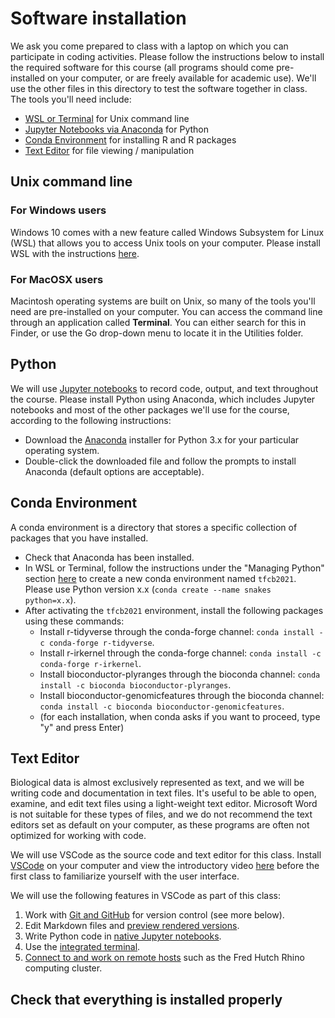 # Software installation

We ask you come prepared to class with a laptop on which you can participate in coding activities. Please follow the instructions below to install the required software for this course (all programs should come pre-installed on your computer, or are freely available for academic use). We'll use the other files in this directory to test the software together in class. The tools you'll need include:

- [WSL or Terminal](#unix-command-line) for Unix command line
- [Jupyter Notebooks via Anaconda](#python) for Python
- [Conda Environment](#conda-environment) for installing R and R packages
- [Text Editor](#text-editor) for file viewing / manipulation

## Unix command line

### For Windows users

Windows 10 comes with a new feature called Windows Subsystem for Linux (WSL) that allows you to access Unix tools on your computer. Please install WSL with the instructions [here](https://docs.microsoft.com/en-us/windows/wsl/install-win10).

### For MacOSX users

Macintosh operating systems are built on Unix, so many of the tools you'll need are pre-installed on your computer. You can access the command line through an application called **Terminal**. You can either search for this in Finder, or use the Go drop-down menu to locate it in the Utilities folder.

## Python

We will use [Jupyter notebooks](http://jupyter.org) to record code, output, and text throughout the course.
Please install Python using Anaconda, which includes Jupyter notebooks and most of the other packages we'll use for the course, according to the following instructions:
- Download the [Anaconda](https://www.anaconda.com/download/) installer for
Python 3.x for your particular operating system.
- Double-click the downloaded file and follow the prompts to install Anaconda (default options are acceptable).

## Conda Environment

A conda environment is a directory that stores a specific collection of packages that you have installed.
- Check that Anaconda has been installed.
- In WSL or Terminal, follow the instructions under the "Managing Python" section [here](https://conda.io/projects/conda/en/latest/user-guide/getting-started.html#managing-conda) to create a new conda environment named `tfcb2021`. Please use Python version x.x (`conda create --name snakes python=x.x`).
- After activating the `tfcb2021` environment, install the following packages using these commands:
  * Install r-tidyverse through the conda-forge channel: `conda install -c conda-forge r-tidyverse`.
  * Install r-irkernel through the conda-forge channel: `conda install -c conda-forge r-irkernel`.
  * Install bioconductor-plyranges through the bioconda channel: `conda install -c bioconda bioconductor-plyranges`.
  * Install bioconductor-genomicfeatures through the bioconda channel: `conda install -c bioconda bioconductor-genomicfeatures`.
  * (for each installation, when conda asks if you want to proceed, type "y" and press Enter)

## Text Editor

Biological data is almost exclusively represented as text, and we will be writing code and documentation in text files. It's useful to be able to open, examine, and edit text files using a light-weight text editor. Microsoft Word is not suitable for these types of files, and we do not recommend the text editors set as default on your computer, as these programs are often not optimized for working with code. 

We will use VSCode as the source code and text editor for this class. Install [VSCode](https://code.visualstudio.com/docs/editor/versioncontrol) on your computer and view the introductory video [here](https://code.visualstudio.com/docs/introvideos/basics) before the first class to familiarize yourself with the user interface.

We will use the following features in VSCode as part of this class:

1. Work with [Git and GitHub](https://code.visualstudio.com/docs/introvideos/versioncontrol) for version control (see more below).
2. Edit Markdown files and [preview rendered versions](https://code.visualstudio.com/docs/languages/markdown).
3. Write Python code in [native Jupyter notebooks](https://code.visualstudio.com/docs/datascience/jupyter-notebooks).
4. Use the [integrated terminal](https://code.visualstudio.com/docs/editor/integrated-terminal).
5. [Connect to and work on remote hosts](https://code.visualstudio.com/docs/remote/ssh) such as the Fred Hutch Rhino computing cluster.

## Check that everything is installed properly

<!---
# Software installation

We ask you come prepared to class with a laptop on which you can participate in coding activities. Please follow the instructions below to install the required software for this course (all programs should come pre-installed on your computer, or are freely available for academic use). We'll use the other files in this directory to test the software together in class. The tools you'll need include:

- [Jupyter Notebooks via Anaconda](#python) for Python
- [Text Editor](#text-editor) for file viewing / manipulation
- [Spreadsheet program](#spreadsheet-program), like Microsoft Excel or LibreOffice Calc
- [R and RStudio](#r) for R statistical programming
- [WSL or Terminal](#unix-command-line) for Unix command line


## Python

We will use [Jupyter notebooks](http://jupyter.org) to record code, output, and text throughout the course.
We recommend installing Python using Anaconda, which includes Jupyter notebooks and most of the other packages we'll use for the course, according to the following instructions:
- Download the [Anaconda](https://www.anaconda.com/download/) installer for
Python 3.x for your particular operating system.
- Double-click the downloaded file and follow the prompts to install Anaconda (default options are acceptable).

## Text Editor

Biological data is almost exclusively represented as text, and we will be writing code and documentation in text files. It's useful to be able to open, examine, and edit text files using a light-weight text editor. Microsoft Word is not suitable for these types of files, and we do not recommend the text editors set as default on your computer, as these programs are often not optimized for working with code. 

We will use VSCode as the source code and text editor for this class. Install [VSCode](https://code.visualstudio.com/docs/editor/versioncontrol) on your computer and view the introductory video [here](https://code.visualstudio.com/docs/introvideos/basics) before the first class to familiarize yourself with the user interface.

We will use the following features in VSCode as part of this class:

1. Work with [Git and GitHub](https://code.visualstudio.com/docs/introvideos/versioncontrol) for version control (see more below).
2. Edit Markdown files and [preview rendered versions](https://code.visualstudio.com/docs/languages/markdown).
3. Write Python code in [native Jupyter notebooks](https://code.visualstudio.com/docs/datascience/jupyter-notebooks).
4. Use the [integrated terminal](https://code.visualstudio.com/docs/editor/integrated-terminal).
5. [Connect to and work on remote hosts](https://code.visualstudio.com/docs/remote/ssh) such as the Fred Hutch Rhino computing cluster.

## Spreadsheet program

Spreadsheet programs are a useful way for us as humans to interact with data. The most common of these is Microsoft Excel. Commands may differ a bit between programs, but the general ideas for thinking about spreadsheets are the same. If you are working on a computer owned by Fred Hutch, Microsoft Office (including Excel) is available through the Self Service application. If you are working on a personal computer that doesn’t have a spreadsheet program, you can use a free, open source program called LibreOffice.

Install LibreOffice by going to the installation page. The version for your operating system should automatically be selected. Click Download Version X.X.X (whichever is the most recent version). You will go to a page that asks about a donation, but you don’t need to make one. Your download should begin automatically.
Once the installer is downloaded, double click on it and LibreOffice should install.

## Git

Git is version control software, which helps you keep track of changes made to files. GitHub is a repository for data and code tracked with Git, and is a mechanism for publishing and collaborating on project development. VSCode and GitHub play nicely together and you will be able to do lot of Git-related activities from within VSCode. Installing VScode should also install Git on your computer.

### GitHub Account

If you do not already have one, please register for a [GitHub account](https://github.com). Please note that your name and email will be publicly visible through GitHub by default, but more information on controlling privacy settings can be found [here](https://help.github.com/en/articles/setting-your-commit-email-address).


## R

R and RStudio are separate downloads.
R is the "engine", while RStudio is an integrated desktop environment (IDE) that makes using R much more pleasant.
R must be installed before RStudio.
Follow the instructions below for your operating system to install them.
If you are working on a computer owned by Fred Hutch,
RStudio + R is available through the Self Service application.

### Windows

- Download the installer for the latest version of R from [CRAN](http://cran.r-project.org/bin/windows/base/release.htm).
  The file will begin downloading automatically.
- Double-click the downloaded `.exe` file and follow the prompts to install.
- Go to the [RStudio download page](https://www.rstudio.com/products/rstudio/download/#download).
- Under _Installers_, click the link for the _Windows Vista/7/8/10_ installer to download it.
- Double-click the downloaded `.exe` file and follow the prompts to install (default options are acceptable).
- Once both are installed, launch RStudio and make sure there are no error messages.

### MacOSX

- Download the installer for the latest version of R compatible with your version of macOS from [CRAN](https://cran.r-project.org/bin/macosx/).
  If you are not using a recent version of macOS you may have to scroll down to _Binaries for legacy OS X systems_ and find the one appropriate for your version of macOS.
  To check what version of macOS you are using, click the apple icon in the upper left corner of your screen and go to _About This Mac_.
  Please note the instructions on that page for downloading and installing [XQuartz](https://www.xquartz.org/) if necessary.
- Double-click the downloaded `.pkg` file and follow the prompts to install (default options are acceptable).
- Go the the [RStudio download page](https://www.rstudio.com/products/rstudio/download/#download).
- Under _Installers_, click the link for the your OSX version's installer to download it.
- Double-click the downloaded `.dmg` file, then open the RStudio folder that appears on your desktop. Drag the RStudio icon into the Applications folder.
- Once everything is installed, launch RStudio and make sure there are no error messages.

### Installing tidyverse

- Open Rstudio.
- Click the Packages tab in the lower right panel.
- Click the Install button (upper left corner of the panel). In the empty space for Packages, type `tidyverse`. The other defaults (Install from CRAN and the Install to Library path) should be ok. Make sure the box next to "Install dependencies" is checked, and click Install.
- If your installation is successful, you should see tidyverse appear in the list below.

## Unix command line (shell)

### Windows

Windows 10 comes with a new feature called Windows Subsystem for Linux (WSL) that allows you to access Unix tools on your computer. Installation instructions can be found [here](https://docs.microsoft.com/en-us/windows/wsl/install-win10).

Another option (such as if you are not running Windows 10) is Git for Windows, which also installs Git command-line tools. You can download [here](https://git-scm.com/download/win) and install with default options.

### MacOSX

Macintosh operating systems are built on Unix, so many of the tools you'll need are pre-installed on your computer. You can access the command line through an application called **Terminal**. You can either search for this in Finder, or use the Go drop-down menu to locate it in the Utilities folder.

### Logging on to rhino

We'll be using a computer cluster at Fred Hutch called rhino for the unix classes. Please see [these instructions](https://fredhutchio.github.io/tfcb_2021/software/unix_rhino) for logging on to rhino, and note there is an extra step to log in off campus.
-->
